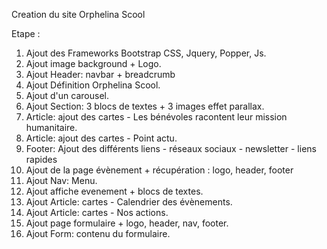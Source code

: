 Creation du site Orphelina Scool

Etape :

1. Ajout des Frameworks Bootstrap CSS, Jquery, Popper, Js.
2. Ajout image background + Logo.
3. Ajout Header: navbar + breadcrumb
4. Ajout Définition Orphelina Scool.
5. Ajout d'un carousel.
6. Ajout Section: 3 blocs de textes + 3 images effet parallax.
7. Article: ajout des cartes - Les bénévoles racontent leur mission humanitaire.
8. Article: ajout des cartes - Point actu.
9. Footer: Ajout des différents liens - réseaux sociaux - newsletter - liens rapides
10. Ajout de la page évènement + récupération : logo, header, footer
11. Ajout Nav: Menu.
12. Ajout affiche evenement + blocs de textes.
13. Ajout Article: cartes - Calendrier des évènements.
14. Ajout Article: cartes - Nos actions.
15. Ajout page formulaire + logo, header, nav, footer.
16. Ajout Form: contenu du formulaire.
